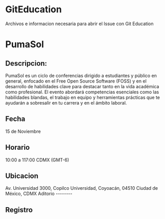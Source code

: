 # GitEducation
Archivos e informacion necesaria para abrir el Issue con Git Education

# PumaSol

## Descripcion:
PumaSol es un ciclo de conferencias dirigido a estudiantes y público en general, enfocado en el Free Open Source Software (FOSS) y en el desarrollo de habilidades clave para destacar tanto en la vida académica como profesional. El evento abordará competencias esenciales como las habilidades blandas, el trabajo en equipo y herramientas prácticas que te ayudarán a sobresalir en tu carrera y en el ámbito laboral.
## Fecha
15 de Noviembre
## Horario
10:00 a 117:00 CDMX (GMT-6) 
## Ubicacion
Av. Universidad 3000, Copilco Universidad, Coyoacán, 04510 Ciudad de México, CDMX
Aditorio --------
## Registro 
